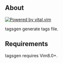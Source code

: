 ## About

[![Powered by vital.vim](https://img.shields.io/badge/powered%20by-vital.vim-80273f.svg)](https://github.com/vim-jp/vital.vim)

tagsgen generate tags file.

## Requirements

tagsgen requires Vim8.0+.

